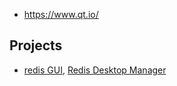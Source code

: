 - https://www.qt.io/


## Projects
- [redis GUI](redis#gui), [Redis Desktop Manager](https://github.com/uglide/RedisDesktopManager/)
